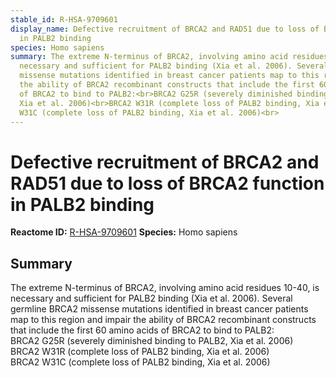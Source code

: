 ```yaml
---
stable_id: R-HSA-9709601
display_name: Defective recruitment of BRCA2 and RAD51 due to loss of BRCA2 function
  in PALB2 binding
species: Homo sapiens
summary: The extreme N-terminus of BRCA2, involving amino acid residues 10-40, is
  necessary and sufficient for PALB2 binding (Xia et al. 2006). Several germline BRCA2
  missense mutations identified in breast cancer patients map to this region and impair
  the ability of BRCA2 recombinant constructs that include the first 60 amino acids
  of BRCA2 to bind to PALB2:<br>BRCA2 G25R (severely diminished binding to PALB2,
  Xia et al. 2006)<br>BRCA2 W31R (complete loss of PALB2 binding, Xia et al. 2006)<br>BRCA2
  W31C (complete loss of PALB2 binding, Xia et al. 2006)<br>
---
```


# Defective recruitment of BRCA2 and RAD51 due to loss of BRCA2 function in PALB2 binding
**Reactome ID:** [R-HSA-9709601](https://reactome.org/content/detail/R-HSA-9709601)
**Species:** Homo sapiens

## Summary

The extreme N-terminus of BRCA2, involving amino acid residues 10-40, is necessary and sufficient for PALB2 binding (Xia et al. 2006). Several germline BRCA2 missense mutations identified in breast cancer patients map to this region and impair the ability of BRCA2 recombinant constructs that include the first 60 amino acids of BRCA2 to bind to PALB2:<br>BRCA2 G25R (severely diminished binding to PALB2, Xia et al. 2006)<br>BRCA2 W31R (complete loss of PALB2 binding, Xia et al. 2006)<br>BRCA2 W31C (complete loss of PALB2 binding, Xia et al. 2006)<br>
